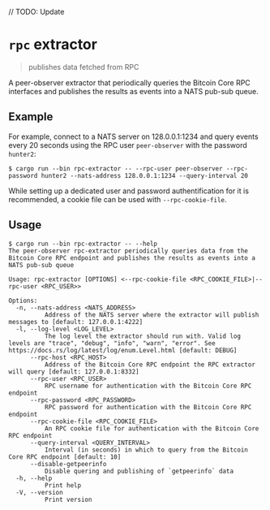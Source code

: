 // TODO: Update

# `rpc` extractor

> publishes data fetched from RPC

A peer-observer extractor that periodically queries the Bitcoin Core RPC interfaces and publishes the results as events into a NATS pub-sub queue.

## Example

For example, connect to a NATS server on 128.0.0.1:1234 and query events every 20 seconds using the RPC user `peer-observer` with the password `hunter2`:

```
$ cargo run --bin rpc-extractor -- --rpc-user peer-observer --rpc-password hunter2 --nats-address 128.0.0.1:1234 --query-interval 20
```

While setting up a dedicated user and password authentification for it is recommended, a cookie file can be used with `--rpc-cookie-file`.

## Usage

```
$ cargo run --bin rpc-extractor -- --help
The peer-observer rpc-extractor periodically queries data from the Bitcoin Core RPC endpoint and publishes the results as events into a NATS pub-sub queue

Usage: rpc-extractor [OPTIONS] <--rpc-cookie-file <RPC_COOKIE_FILE>|--rpc-user <RPC_USER>>

Options:
  -n, --nats-address <NATS_ADDRESS>
          Address of the NATS server where the extractor will publish messages to [default: 127.0.0.1:4222]
  -l, --log-level <LOG_LEVEL>
          The log level the extractor should run with. Valid log levels are "trace", "debug", "info", "warn", "error". See https://docs.rs/log/latest/log/enum.Level.html [default: DEBUG]
      --rpc-host <RPC_HOST>
          Address of the Bitcoin Core RPC endpoint the RPC extractor will query [default: 127.0.0.1:8332]
      --rpc-user <RPC_USER>
          RPC username for authentication with the Bitcoin Core RPC endpoint
      --rpc-password <RPC_PASSWORD>
          RPC password for authentication with the Bitcoin Core RPC endpoint
      --rpc-cookie-file <RPC_COOKIE_FILE>
          An RPC cookie file for authentication with the Bitcoin Core RPC endpoint
      --query-interval <QUERY_INTERVAL>
          Interval (in seconds) in which to query from the Bitcoin Core RPC endpoint [default: 10]
      --disable-getpeerinfo
          Disable quering and publishing of `getpeerinfo` data
  -h, --help
          Print help
  -V, --version
          Print version
```
